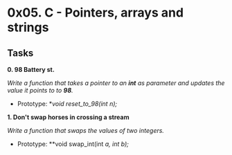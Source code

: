 # 0x05. C - Pointers, arrays and strings

## Tasks

**0. 98 Battery st.**

*Write a function that takes a pointer to an **int** as parameter and updates the value it points to to **98**.*
- Prototype: **void reset_to_98(int *n);**

**1. Don't swap horses in crossing a stream**

*Write a function that swaps the values of two integers.*
- Prototype: **void swap_int(int *a, int *b);**
